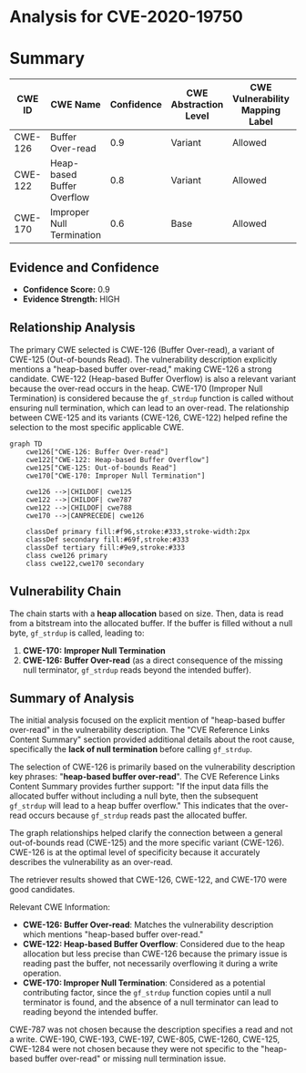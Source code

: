 # Analysis for CVE-2020-19750

# Summary
| CWE ID | CWE Name | Confidence | CWE Abstraction Level | CWE Vulnerability Mapping Label | CWE-Vulnerability Mapping Notes |
|---|---|---|---|---|---|
| CWE-126 | Buffer Over-read | 0.9 | Variant | Allowed | Primary CWE |
| CWE-122 | Heap-based Buffer Overflow | 0.8 | Variant | Allowed | Secondary Candidate |
| CWE-170 | Improper Null Termination | 0.6 | Base | Allowed | Secondary Candidate |

## Evidence and Confidence

*   **Confidence Score:** 0.9
*   **Evidence Strength:** HIGH

## Relationship Analysis
The primary CWE selected is CWE-126 (Buffer Over-read), a variant of CWE-125 (Out-of-bounds Read). The vulnerability description explicitly mentions a "heap-based buffer over-read," making CWE-126 a strong candidate. CWE-122 (Heap-based Buffer Overflow) is also a relevant variant because the over-read occurs in the heap. CWE-170 (Improper Null Termination) is considered because the `gf_strdup` function is called without ensuring null termination, which can lead to an over-read. The relationship between CWE-125 and its variants (CWE-126, CWE-122) helped refine the selection to the most specific applicable CWE.

```mermaid
graph TD
    cwe126["CWE-126: Buffer Over-read"]
    cwe122["CWE-122: Heap-based Buffer Overflow"]
    cwe125["CWE-125: Out-of-bounds Read"]
    cwe170["CWE-170: Improper Null Termination"]

    cwe126 -->|CHILDOF| cwe125
    cwe122 -->|CHILDOF| cwe787
    cwe122 -->|CHILDOF| cwe788
    cwe170 -->|CANPRECEDE| cwe126

    classDef primary fill:#f96,stroke:#333,stroke-width:2px
    classDef secondary fill:#69f,stroke:#333
    classDef tertiary fill:#9e9,stroke:#333
    class cwe126 primary
    class cwe122,cwe170 secondary
```

## Vulnerability Chain
The chain starts with a **heap allocation** based on size. Then, data is read from a bitstream into the allocated buffer. If the buffer is filled without a null byte, `gf_strdup` is called, leading to:
1.  **CWE-170:** **Improper Null Termination**
2.  **CWE-126:** **Buffer Over-read** (as a direct consequence of the missing null terminator, `gf_strdup` reads beyond the intended buffer).

## Summary of Analysis
The initial analysis focused on the explicit mention of "heap-based buffer over-read" in the vulnerability description. The "CVE Reference Links Content Summary" section provided additional details about the root cause, specifically the **lack of null termination** before calling `gf_strdup`.

The selection of CWE-126 is primarily based on the vulnerability description key phrases: "**heap-based buffer over-read**". The CVE Reference Links Content Summary provides further support: "If the input data fills the allocated buffer without including a null byte, then the subsequent `gf_strdup` will lead to a heap buffer overflow." This indicates that the over-read occurs because `gf_strdup` reads past the allocated buffer.

The graph relationships helped clarify the connection between a general out-of-bounds read (CWE-125) and the more specific variant (CWE-126). CWE-126 is at the optimal level of specificity because it accurately describes the vulnerability as an over-read.

The retriever results showed that CWE-126, CWE-122, and CWE-170 were good candidates.

Relevant CWE Information:

*   **CWE-126: Buffer Over-read**: Matches the vulnerability description which mentions "heap-based buffer over-read."
*   **CWE-122: Heap-based Buffer Overflow**: Considered due to the heap allocation but less precise than CWE-126 because the primary issue is reading past the buffer, not necessarily overflowing it during a write operation.
*   **CWE-170: Improper Null Termination**: Considered as a potential contributing factor, since the `gf_strdup` function copies until a null terminator is found, and the absence of a null terminator can lead to reading beyond the intended buffer.

CWE-787 was not chosen because the description specifies a read and not a write.
CWE-190, CWE-193, CWE-197, CWE-805, CWE-1260, CWE-125, CWE-1284 were not chosen because they were not specific to the "heap-based buffer over-read" or missing null termination issue.